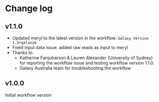 # Change log

## v1.1.0

- Updated meryl to the latest version in the workflow: `Galaxy Version 1.3+galaxy6`
- Fixed input data issue: added raw reads as input to meryl 
- Thanks to:
     - Katherine Farquharson & Lauren Alexander (University of Sydney) for reporting the workflow issue and testing workflow version 1.1.0.
     - Galaxy Australia team for troubleshooting the workflow

## v1.0.0

Initial workflow version
